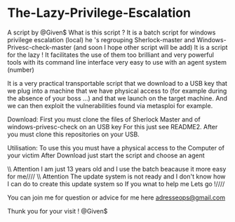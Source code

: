 # The-Lazy-Privilege-Escalation
A script by @Given$ 
What is this script ?
It is a batch script for windows privilege escalation (local) he 's regrouping Sherlock-master and Windows-Privesc-check-master (and soon I hope other script will be add) 
It is a script for the lazy !
It facilitates the use of them too brilliant and very powerful tools with its command line interface very easy to use with an agent system (number)

It is a very practical transportable script that we download to a USB key that we plug into a machine that we have physical access to (for example during the absence of your boss ...) and that we launch on the target machine. And we can then exploit the vulnerabilities found via metasploi for example.

Download: First you must clone the files of Sherlock Master and of windows-privesc-check on an USB key For this just see README2.
After you must clone this repositories on your USB.

Utilisation:
To use this you must have a physical access to the Computer of your victim
After Download just start the script and choose an agent 

\\\\ Attention I am just 13 years old and I use the batch beacause it more easy for me////
\\\\ Attention The update system is not ready and I don't know how I can do to create this update system so If you wnat to help me Lets go !////


You can join me for question or advice for me here
adresseops@gmail.com

Thunk you for your visit !
@Given$

